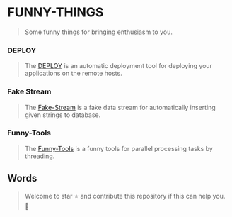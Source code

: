 FUNNY-THINGS
===========
> Some funny things for bringing enthusiasm to you.

### DEPLOY
> The [DEPLOY](deploy/) is an automatic deployment tool for deploying your applications on the remote hosts.

### Fake Stream
> The [Fake-Stream](fake-stream/) is a fake data stream for automatically inserting given strings to database.

### Funny-Tools
> The [Funny-Tools](funny-tools/) is a funny tools for parallel processing tasks by threading.

Words
-----
> Welcome to star :star: and contribute this repository if this can help you. :wave:
